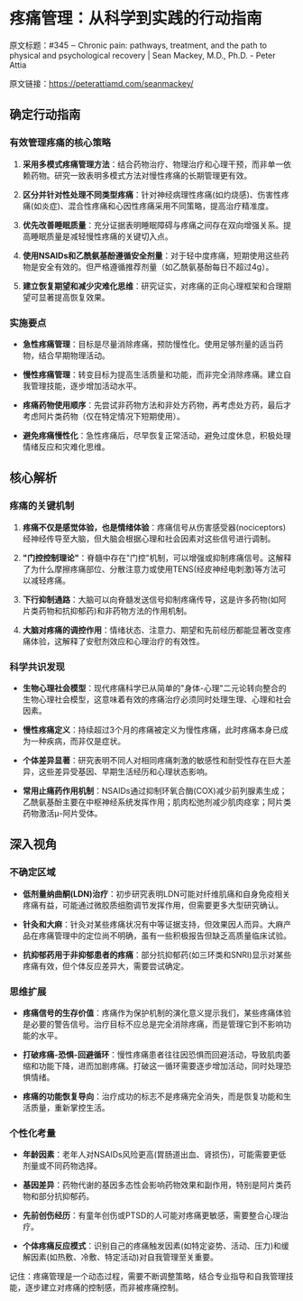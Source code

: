 # 疼痛管理：从科学到实践的行动指南

原文标题：#345 ‒ Chronic pain: pathways, treatment, and the path to physical and psychological recovery | Sean Mackey, M.D., Ph.D. - Peter Attia

原文链接：https://peterattiamd.com/seanmackey/

<YouTube videoId="SsHdjDFNbp4" />


## 确定行动指南

### 有效管理疼痛的核心策略

1. **采用多模式疼痛管理方法**：结合药物治疗、物理治疗和心理干预，而非单一依赖药物。研究一致表明多模式方法对慢性疼痛的长期管理更有效。

2. **区分并针对性处理不同类型疼痛**：针对神经病理性疼痛(如灼烧感)、伤害性疼痛(如炎症)、混合性疼痛和心因性疼痛采用不同策略，提高治疗精准度。

3. **优先改善睡眠质量**：充分证据表明睡眠障碍与疼痛之间存在双向增强关系。提高睡眠质量是减轻慢性疼痛的关键切入点。

4. **使用NSAIDs和乙酰氨基酚遵循安全剂量**：对于轻中度疼痛，短期使用这些药物是安全有效的。但严格遵循推荐剂量（如乙酰氨基酚每日不超过4g）。

5. **建立恢复期望和减少灾难化思维**：研究证实，对疼痛的正向心理框架和合理期望可显著提高恢复效果。

### 实施要点

- **急性疼痛管理**：目标是尽量消除疼痛，预防慢性化。使用足够剂量的适当药物，结合早期物理活动。

- **慢性疼痛管理**：转变目标为提高生活质量和功能，而非完全消除疼痛。建立自我管理技能，逐步增加活动水平。

- **疼痛药物使用顺序**：先尝试非药物方法和非处方药物，再考虑处方药，最后才考虑阿片类药物（仅在特定情况下短期使用）。

- **避免疼痛慢性化**：急性疼痛后，尽早恢复正常活动，避免过度休息，积极处理情绪反应和灾难化思维。

## 核心解析

### 疼痛的关键机制

1. **疼痛不仅是感觉体验，也是情绪体验**：疼痛信号从伤害感受器(nociceptors)经神经传导至大脑，但大脑会根据心理和社会因素对这些信号进行调制。

2. **"门控控制理论"**：脊髓中存在"门控"机制，可以增强或抑制疼痛信号。这解释了为什么摩擦疼痛部位、分散注意力或使用TENS(经皮神经电刺激)等方法可以减轻疼痛。

3. **下行抑制通路**：大脑可以向脊髓发送信号抑制疼痛传导，这是许多药物(如阿片类药物和抗抑郁药)和非药物方法的作用机制。

4. **大脑对疼痛的调控作用**：情绪状态、注意力、期望和先前经历都能显著改变疼痛体验，这解释了安慰剂效应和心理治疗的有效性。

### 科学共识发现

- **生物心理社会模型**：现代疼痛科学已从简单的"身体-心理"二元论转向整合的生物心理社会模型，这意味着有效的疼痛治疗必须同时处理生理、心理和社会因素。

- **慢性疼痛定义**：持续超过3个月的疼痛被定义为慢性疼痛，此时疼痛本身已成为一种疾病，而非仅是症状。

- **个体差异显著**：研究表明不同人对相同疼痛刺激的敏感性和耐受性存在巨大差异，这些差异受基因、早期生活经历和心理状态影响。

- **常用止痛药作用机制**：NSAIDs通过抑制环氧合酶(COX)减少前列腺素生成；乙酰氨基酚主要在中枢神经系统发挥作用；肌肉松弛剂减少肌肉痉挛；阿片类药物激活μ-阿片受体。

## 深入视角

### 不确定区域

- **低剂量纳曲酮(LDN)治疗**：初步研究表明LDN可能对纤维肌痛和自身免疫相关疼痛有益，可能通过微胶质细胞调节发挥作用，但需要更多大型研究确认。

- **针灸和大麻**：针灸对某些疼痛状况有中等证据支持，但效果因人而异。大麻产品在疼痛管理中的定位尚不明确，虽有一些积极报告但缺乏高质量临床试验。

- **抗抑郁药用于非抑郁患者的疼痛**：部分抗抑郁药(如三环类和SNRI)显示对某些疼痛有效，但个体反应差异大，需要尝试确定。

### 思维扩展

- **疼痛信号的生存价值**：疼痛作为保护机制的演化意义提示我们，某些疼痛体验是必要的警告信号。治疗目标不应总是完全消除疼痛，而是管理它到不影响功能的水平。

- **打破疼痛-恐惧-回避循环**：慢性疼痛患者往往因恐惧而回避活动，导致肌肉萎缩和功能下降，进而加剧疼痛。打破这一循环需要逐步增加活动，同时处理恐惧情绪。

- **疼痛的功能恢复导向**：治疗成功的标志不是疼痛完全消失，而是恢复功能和生活质量，重新掌控生活。

### 个性化考量

- **年龄因素**：老年人对NSAIDs风险更高(胃肠道出血、肾损伤)，可能需要更低剂量或不同药物选择。

- **基因差异**：药物代谢的基因多态性会影响药物效果和副作用，特别是阿片类药物和部分抗抑郁药。

- **先前创伤经历**：有童年创伤或PTSD的人可能对疼痛更敏感，需要整合心理治疗。

- **个体疼痛反应模式**：识别自己的疼痛触发因素(如特定姿势、活动、压力)和缓解因素(如热敷、冷敷、特定活动)对自我管理至关重要。

记住：疼痛管理是一个动态过程，需要不断调整策略，结合专业指导和自我管理技能，逐步建立对疼痛的控制感，而非被疼痛控制。
